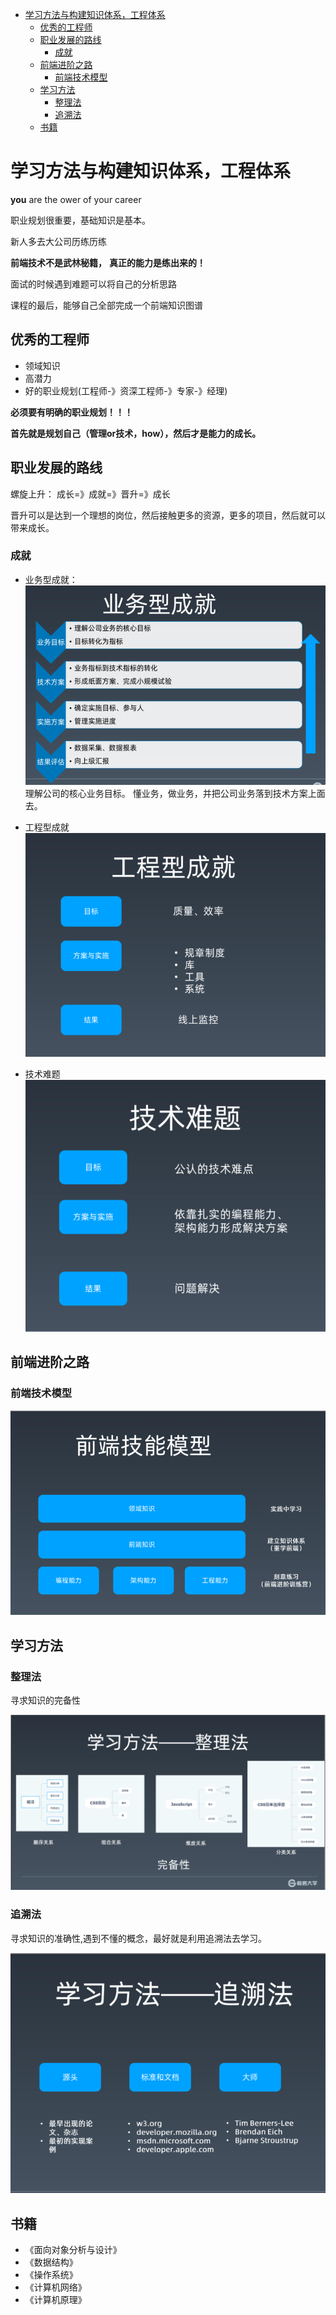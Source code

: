 <!-- TOC -->

- [学习方法与构建知识体系，工程体系](#学习方法与构建知识体系工程体系)
  - [优秀的工程师](#优秀的工程师)
  - [职业发展的路线](#职业发展的路线)
    - [成就](#成就)
  - [前端进阶之路](#前端进阶之路)
    - [前端技术模型](#前端技术模型)
  - [学习方法](#学习方法)
    - [整理法](#整理法)
    - [追溯法](#追溯法)
  - [书籍](#书籍)

<!-- /TOC -->

# 学习方法与构建知识体系，工程体系

**you** are the ower of your career

职业规划很重要，基础知识是基本。

新人多去大公司历练历练

**前端技术不是武林秘籍，**
**真正的能力是练出来的！**

面试的时候遇到难题可以将自己的分析思路

课程的最后，能够自己全部完成一个前端知识图谱

## 优秀的工程师

- 领域知识
- 高潜力
- 好的职业规划(工程师-》资深工程师-》专家-》经理)

**必须要有明确的职业规划！！！**

**首先就是规划自己（管理or技术，how），然后才是能力的成长。**


## 职业发展的路线

螺旋上升： 成长=》成就=》晋升=》成长

晋升可以是达到一个理想的岗位，然后接触更多的资源，更多的项目，然后就可以带来成长。

### 成就

- 业务型成就：
  ![](./img/business-achievements.png)
  理解公司的核心业务目标。
  懂业务，做业务，并把公司业务落到技术方案上面去。

- 工程型成就
  ![](./img/engineering-achievements.png)
  
- 技术难题
  ![](./img/technical-problems.png)


## 前端进阶之路

### 前端技术模型

![](./img/technology-model.png)

## 学习方法

### 整理法

寻求知识的完备性

![](./img/arrangement-method.png)

### 追溯法

寻求知识的准确性,遇到不懂的概念，最好就是利用追溯法去学习。

![](../week01/img/retrospective-method.png)


## 书籍

- 《面向对象分析与设计》
- 《数据结构》
- 《操作系统》
- 《计算机网络》
- 《计算机原理》

